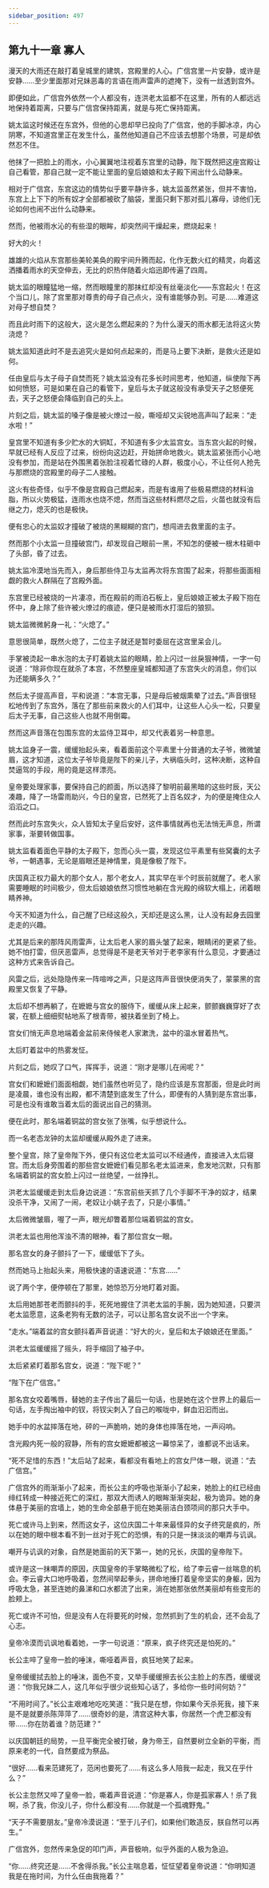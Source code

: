 ```yaml
---
sidebar_position: 497
---
```


## 第九十一章 **寡人**

漫天的大雨还在敲打着皇城里的建筑，宫殿里的人心。广信宫里一片安静，或许是安静……至少里面那对兄妹恶毒的言语在雨声雷声的遮掩下，没有一丝透到宫外。

即便如此，广信宫外依然一个人都没有，连洪老太监都不在这里，所有的人都远远地保持着距离，只要与广信宫保持距离，就是与死亡保持距离。

姚太监这时候还在东宫外，但他的心思却早已投向了广信宫，他的手脚冰凉，内心阴寒，不知道宫里正在发生什么，虽然他知道自己不应该去想那个场景，可是却依然忍不住。

他抹了一把脸上的雨水，小心翼翼地注视着东宫里的动静，陛下既然把这座宫殿让自己看管，那自己就一定不能让里面的皇后娘娘和太子殿下闹出什么动静来。

相对于广信宫，东宫这边的情势似乎要平静许多，姚太监虽然紧张，但并不害怕，东宫上上下下的所有奴才全部都被砍了脑袋，里面只剩下那对孤儿寡母，谅他们无论如何也闹不出什么动静来。

然而，他被雨水沁的有些湿的眼眸，却突然间干燥起来，燃烧起来！

好大的火！

雄雄的火焰从东宫那些美轮美奂的殿宇间升腾而起，化作无数火红的精灵，向着这洒播着雨水的天空伸去，无比的炽热伴随着火焰迅即传遍了四周。

姚太监的眼瞳猛地一缩，然而眼瞳里的那抹红却没有丝毫淡化——东宫起火！在这个当口儿，除了宫里那对尊贵的母子自己点火，没有谁能够办到。可是……难道这对母子想自焚？

而且此时雨下的这般大，这火是怎么燃起来的？为什么漫天的雨水都无法将这火势浇熄？

姚太监知道此时不是去追究火是如何点起来的，而是马上要下决断，是救火还是如何。

任由皇后与太子母子自焚而死？姚太监没有花多长时间思考，他知道，纵使陛下再如何愤怒，可是如果在自己的看管下，皇后与太子就这般没有承受天子之怒便死去，天子之怒便会降临到自己的头上。

片刻之后，姚太监的嗓子像是被火燎过一般，嘶哑却又尖锐地高声叫了起来：“走水啦！”

皇宫里不知道有多少贮水的大铜缸，不知道有多少太监宫女。当东宫火起的时候，早就已经有人反应了过来，纷纷向这边赶，开始拼命地救火。姚太监紧张而小心地没有参加，而是站在外围黑着张脸注视着忙碌的人群，极度小心，不让任何人抢先与那燃烧的宫殿里的母子二人接触。

这火有些奇怪，似乎不像是宫殿自己燃起来，而是有谁用了些极易燃烧的材料油脂，所以火势极猛，连雨水也烧不熄，然而当这些材料燃尽之后，火苗也就没有后继之力，熄灭的也是极快。

便有忠心的太监奴才撞破了被烧的黑糊糊的宫门，想闯进去救里面的主子。

然而那个小太监一旦撞破宫门，却发现自己眼前一黑，不知怎的便被一根木柱砸中了头部，昏了过去。

姚太监冷漠地当先而入，身后那些侍卫与太监再次将东宫围了起来，将那些面面相觑的救火人群隔在了宫殿外面。

东宫里已经被烧的一片凄凉，而在殿前的雨泊石板上，皇后娘娘正被太子殿下抱在怀中，身上除了些许被火燎过的痕迹，便只是被雨水打湿后的狼狈。

姚太监微微躬身一礼：“火熄了。”

意思很简单，既然火熄了，二位主子就还是暂时委屈在这宫里呆会儿。

手掌被烫起一串水泡的太子盯着姚太监的眼睛，脸上闪过一丝戾狠神情，一字一句说道：“除非你现在就杀了本宫，不然整座皇城都知道了东宫失火的消息，你们以为还能瞒多久？”

然后太子提高声音，平和说道：“本宫无事，只是母后被烟熏晕了过去。”声音很轻松地传到了东宫外，落在了那些前来救火的人们耳中，让这些人心头一松，只要皇后太子无事，自己这些人也就不用倒霉。

然而这声音落在包围东宫的太监侍卫耳中，却又代表着另一种意思。

姚太监身子一震，缓缓抬起头来，看着面前这个平素里十分普通的太子爷，微微皱眉，这才知道，这位太子爷毕竟是陛下的亲儿子，大祸临头时，这种决断，这种自焚逼驾的手段，用的竟是这样漂亮。

皇帝要处理家事，要保持自己的颜面，所以选择了黎明前最黑暗的这些时辰，天公凑趣，降了一场雷雨助兴，今日的皇宫，已然死了上百名奴才，为的便是掩住众人滔滔之口。

然而此时东宫失火，众人皆知太子皇后安好，这件事情就再也无法悄无声息，所谓家事，渐要转做国事。

姚太监看着面色平静的太子殿下，忽而心头一震，发现这位平素里有些窝囊的太子爷，一朝遇事，无论是眉眼还是神情里，竟是像极了陛下。

庆国真正权力最大的那个女人，那个老女人，其实早在半个时辰前就醒了。老人家需要睡眠的时间极少，但太后娘娘依然习惯性地躺在含光殿的绵软大榻上，闭着眼睛养神。

今天不知道为什么，自己醒了已经这般久，天却还是这么黑，让人没有起身去园里走走的兴趣。

尤其是后来的那阵风雨雷声，让太后老人家的眉头皱了起来，眼睛闭的更紧了些。她不怕打雷，但厌恶雷声，总觉得是不是老天爷对于老李家有什么意见，才要通过这种方式来告诉自己。

风雷之后，远处隐隐传来一阵喧哗之声，只是这阵声音很快便消失了，蒙蒙黑的宫殿里又恢复了平静。

太后却不想再躺了，在嬷嬷与宫女的服侍下，缓缓从床上起来，颤颤巍巍穿好了衣裳，在额上细细熨帖地系了根青带，被扶着坐到了椅上。

宫女们悄无声息地端着金盆前来侍候老人家漱洗，盆中的温水冒着热气。

太后盯着盆中的热雾发怔。

片刻之后，她叹了口气，挥挥手，说道：“刚才是哪儿在闹呢？”

宫女们和嬷嬷们面面相觑，她们虽然也听见了，隐约应该是东宫那面，但是此时尚是凌晨，谁也没有出殿，都不清楚到底发生了什么，即便有的人猜到是东宫出事，可是也没有谁敢当着太后的面说出自己的猜测。

便在此时，那名端着铜盆的宫女张了张嘴，似乎想说什么。

而一名老态龙钟的太监却缓缓从殿外走了进来。

整个皇宫，除了皇帝陛下外，便只有这位老太监可以不经通传，直接进入太后寝宫。而太后身旁围着的那些宫女嬷嬷们看见那名老太监进来，愈发地沉默，只有那名端着铜盆的宫女脸上闪过一丝绝望，一丝挣扎。

洪老太监缓缓走到太后身边说道：“东宫前些天抓了几个手脚不干净的奴才，结果没杀干净，又闹了一闹，老奴让小姚子去了，只是小事情。”

太后微微皱眉，喔了一声，眼光却瞥着那位端着铜盆的宫女。

洪老太监也用他浑浊不清的眼神，看了那位宫女一眼。

那名宫女的身子颤抖了一下，缓缓低下了头。

然而她马上抬起头来，用极快速的语速说道：“东宫……”

说了两个字，便停顿在了那里，她惊恐万分地盯着对面。

太后用她那苍老而颤抖的手，死死地握住了洪老太监的手腕，因为她知道，只要洪老太监愿意，这条老狗有无数的法子，可以让那名宫女说不出一个字来。

“走水。”端着盆的宫女颤抖着声音说道：“好大的火，皇后和太子娘娘还在里面。”

洪老太监缓缓摇了摇头，将手缩回了袖子中。

太后紧紧盯着那名宫女，说道：“陛下呢？”

“陛下在广信宫。”

那名宫女咬着嘴唇，替她的主子传出了最后一句话，也是她在这个世界上的最后一句话，左手掏出袖中的钗，将钗尖刺入了自己的喉咙中，鲜血汩汩而出。

她手中的水盆摔落在地，砰的一声脆响，她的身体也摔落在地，一声闷响。

含光殿内死一般的寂静，所有的宫女嬷嬷都被这一幕惊呆了，谁都说不出话来。

“死不足惜的东西！”太后站了起来，看都没有看地上的宫女尸体一眼，说道：“去广信宫。”

广信宫外的雨渐渐小了起来，而长公主的呼吸也渐渐小了起来，她脸上的红已经由绯红转成一种接近死亡的深红，那双大而诱人的眼眸渐渐突起，极为诡异。她的身体悬于美丽的宫墙上，她的生命全部悬于扼在她美丽洁白颈项间的那只大手中。

死亡或许马上到来，然而这女子，这位庆国二十年来最怪异的女子终究是疯的，所以在她的眼中根本看不到一丝对于死亡的恐惧，有的只是一抹淡淡的嘲弄与讥讽。

嘲开与讥讽的对象，自然是她面前的天下第一，她的兄长，庆国的皇帝陛下。

或许是这一抹嘲弄的原因，庆国皇帝的手掌略微松了松，给了李云睿一丝喘息的机会。李云睿大口地呼吸着，忽然间举起拳头，拼命地捶打着皇帝坚实的身躯，因为呼吸太急，甚至连她的鼻涕和口水都流了出来，淌在她那张依然美丽却有些变形的脸颊上。

死亡或许不可怕，但是没有人在将要死的时候，忽然抓到了生的机会，还不会乱了心志。

皇帝冷漠而讥讽地看着她，一字一句说道：“原来，疯子终究还是怕死的。”

长公主啐了皇帝一脸的唾沫，嘶哑着声音，疯狂地笑了起来。

皇帝缓缓拭去脸上的唾沫，面色不变，又举手缓缓擦去长公主脸上的东西，缓缓说道：“你我兄妹二人，这几年似乎很少说些知心话了，多给你一些时间何妨？”

“不用时间了。”长公主艰难地吃吃笑道：“我只是在想，你如果今天杀死我，接下来是不是就要杀陈萍萍了……很奇妙的是，清宫这种大事，你居然一个虎卫都没有带……你在防着谁？防范建？”

以庆国朝廷的局势，一旦平衡完全被打破，身为帝王，自然要树立全新的平衡，而原来老的一代，自然要成为祭品。

“很好……看来范建死了，范闲也要死了……有这么多人陪我一起走，我又在乎什么？”

长公主忽然又啐了皇帝一脸，嘶着声音说道：“你是寡人，你是孤家寡人！杀了我啊，杀了我，你没儿子，你什么都没有……你就是一个孤魂野鬼。”

“天子不需要朋友。”皇帝冷漠说道：“至于儿子们，如果他们敢造反，朕自然可以再生。”

广信宫外，忽然传来急促的叩门声，声音极响，似乎外面的人极为急迫。

“你……终究还是……不舍得杀我。”长公主喘息着，怔怔望着皇帝说道：“你明知道我是在拖时间，为什么任由我拖着？”

